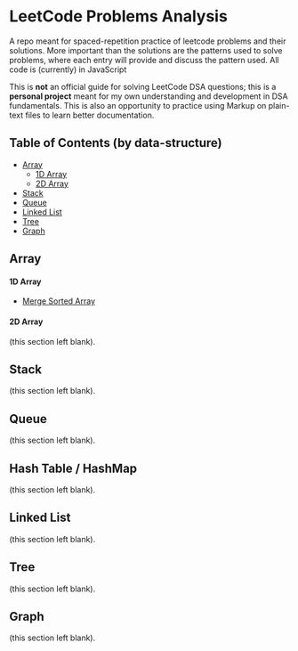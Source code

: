 # LeetCode Problems Analysis
A repo meant for spaced-repetition practice of leetcode problems and their solutions. More important than the solutions are the patterns used to solve problems, where each entry will provide and discuss the pattern used. All code is (currently) in JavaScript

This is **not** an official guide for solving LeetCode DSA questions; this is a **personal project** meant for my own understanding and development in DSA fundamentals. This is also an opportunity to practice using Markup on plain-text files to learn better documentation.

## Table of Contents (by data-structure)

* [Array](#array)
  * [1D Array](#1d-array)
  * [2D Array](#2d-array)
* [Stack](#stack)
* [Queue](#queue)
* [Linked List](#linked-list)
* [Tree](#tree)
* [Graph](#graph)

## Array

#### 1D Array

- [Merge Sorted Array]()

#### 2D Array

(this section left blank).

## Stack

(this section left blank).

## Queue

(this section left blank).

## Hash Table / HashMap

(this section left blank).

## Linked List

(this section left blank).

## Tree

(this section left blank).

## Graph

(this section left blank).
